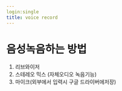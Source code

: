 ```yaml
---
login:single
title: voice record
---
```


# 음성녹음하는 방법
1. 리브와이저
2. 스테레오 믹스 (자체오디오 녹음기능)
3. 마이크(외부에서 입력시 구글 드라이버에저장)
